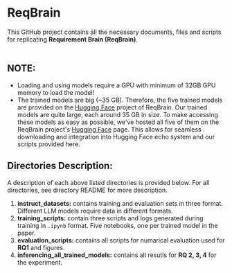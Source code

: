 # ReqBrain 

This GitHub project contains all the necessary documents, files and scripts for replicating **Requirement Brain (ReqBrain)**.<br><br>

## NOTE:
- Loading and using models require a GPU with minimum of 32GB GPU memory to load the model!
- The trained models are big (~35 GB).  Therefore, the five trained models are provided on the [Hugging Face](https://huggingface.co/REELICIT) project of ReqBrain. Our trained models are quite large, each around 35 GB in size. To make accessing these models as easy as possible, we've hosted all five of them on the ReqBrain project's [Hugging Face](https://huggingface.co/REELICIT) page. This allows for seamless downloading and integration into Hugging Face echo system and our scripts provided here.



## Directories Description:
A description of each above listed directories is provided below. For all directories, see directory README for more description.<br>
1. **instruct_datasets:** contains training and evaluation sets in three format. Different LLM models require data in different formats.
2. **training_scripts:** contain three scripts and logs generated during training in ```.ipynb``` format. Five notebooks, one per trained model in the paper.
3. **evaluation_scripts:** contains all scripts for numarical evaluation used for **RQ1** and figures.
4. **inferencing_all_trained_models:** contains all resutls for **RQ 2, 3, 4** for the experiment.  
